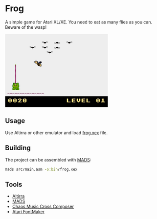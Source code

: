 # Frog

A simple game for Atari XL/XE. You need to eat as many flies as you can.
Beware of the wasp!

![Frog](doc/frog.png)

## Usage

Use Altirra or other emulator and load [frog.xex](bin/frog.xex) file.

## Building

The project can be assembled with [MADS](https://mads.atari8.info/):

```sh
mads src/main.asm -o:bin/frog.xex
```

## Tools

* [Altirra](https://www.virtualdub.org/altirra.html)
* [MADS](https://mads.atari8.info/)
* [Chaos Music Cross Composer](https://sourceforge.net/projects/cmx-atari/)
* [Atari FontMaker](http://matosimi.websupport.sk/atari/atari-fontmaker/)